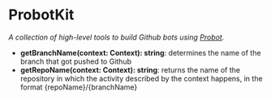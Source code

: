 # ProbotKit

_A collection of high-level tools to build Github bots using [Probot](https://probot.github.io)._

- **getBranchName(context: Context): string**:
  determines the name of the branch that got pushed to Github
- **getRepoName(context: Context): string**:
  returns the name of the repository in which the activity described by the context happens,
  in the format {repoName}/{branchName}
